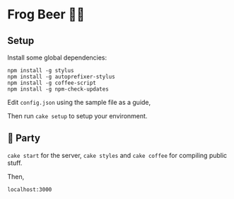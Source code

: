 # Frog Beer 🐸🍺

## Setup

Install some global dependencies:
```shell
npm install -g stylus
npm install -g autoprefixer-stylus
npm install -g coffee-script
npm install -g npm-check-updates
```

Edit `config.json` using the sample file as a guide,

Then run `cake setup` to setup your environment.

## 🍰 Party

`cake start` for the server, `cake styles` and `cake coffee` for compiling public stuff.

Then,

`localhost:3000`
